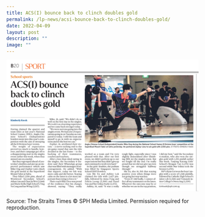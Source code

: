 ```yaml
---
title: ACS(I) bounce back to clinch doubles gold
permalink: /lp-news/acsi-bounce-back-to-clinch-doubles-gold/
date: 2022-04-09
layout: post
description: ""
image: ""
---
```

![](/images/Article-1_ACSI-bounce-back-to-clinch-doubles-gold-2048x1400.png)


Source: The Straits Times © SPH Media Limited. Permission required for reproduction.